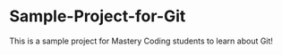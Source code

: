 # Sample-Project-for-Git

This is a sample project for Mastery Coding students to learn about Git!
 
